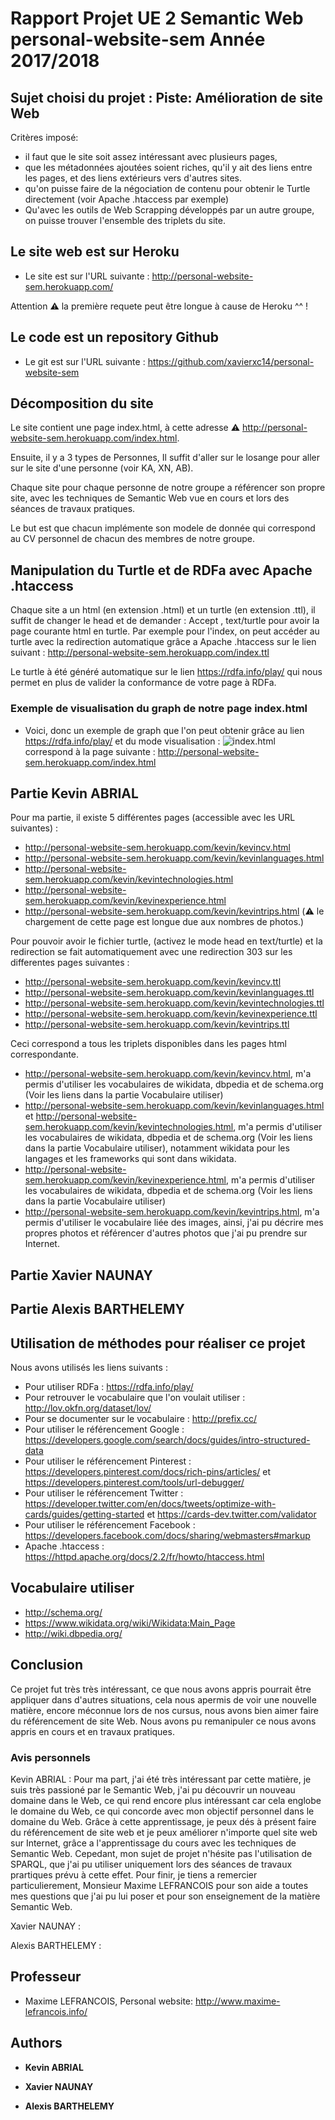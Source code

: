 # Rapport Projet UE 2 Semantic Web personal-website-sem Année 2017/2018

## Sujet choisi du projet : Piste: Amélioration de site Web
Critères imposé:
- il faut que le site soit assez intéressant avec plusieurs pages,
- que les métadonnées ajoutées soient riches, qu'il y ait des liens entre les
pages, et des liens extérieurs vers d'autres sites.
- qu'on puisse faire de la négociation de contenu pour obtenir le Turtle
directement (voir Apache .htaccess par exemple)
- Qu'avec les outils de Web Scrapping développés par un autre groupe, on
puisse trouver l'ensemble des triplets du site.

## Le site web est sur Heroku

- Le site est sur l'URL suivante : http://personal-website-sem.herokuapp.com/

Attention :warning: la première requete peut être longue à cause de Heroku ^^ !

## Le code est un repository Github

- Le git est sur l'URL suivante : https://github.com/xavierxc14/personal-website-sem


## Décomposition du site 

Le site contient une page index.html, à cette adresse :warning: http://personal-website-sem.herokuapp.com/index.html.

Ensuite, il y a 3 types de Personnes, Il suffit d'aller sur le losange pour aller sur le site d'une personne (voir KA, XN, AB).

Chaque site pour chaque personne de notre groupe a référencer son propre site, avec les techniques de Semantic Web vue en cours et lors des séances de travaux pratiques. 

Le but est que chacun implémente son modele de donnée qui correspond au CV personnel de chacun des membres de notre groupe.

## Manipulation du Turtle et de RDFa avec Apache .htaccess

Chaque site a un html (en extension .html) et un turtle (en extension .ttl), il suffit de changer le head et de demander : Accept , text/turtle pour avoir la page courante html en turtle. Par exemple pour l'index, on peut accéder au turtle avec la redirection automatique grâce a Apache .htaccess sur le lien suivant : http://personal-website-sem.herokuapp.com/index.ttl

Le turtle à été généré automatique sur le lien https://rdfa.info/play/ qui nous permet en plus de valider la conformance de votre page à RDFa.

### Exemple de visualisation du graph de notre page index.html


- Voici, donc un exemple de graph que l'on peut obtenir grâce au lien https://rdfa.info/play/  et du mode visualisation :
![index.html](http://personal-website-sem.herokuapp.com/assets/images/rapport/index.png) correspond à la page suivante : http://personal-website-sem.herokuapp.com/index.html 


## Partie Kevin ABRIAL

Pour ma partie, il existe 5 différentes pages (accessible avec les URL suivantes) : 
- http://personal-website-sem.herokuapp.com/kevin/kevincv.html
- http://personal-website-sem.herokuapp.com/kevin/kevinlanguages.html
- http://personal-website-sem.herokuapp.com/kevin/kevintechnologies.html
- http://personal-website-sem.herokuapp.com/kevin/kevinexperience.html
- http://personal-website-sem.herokuapp.com/kevin/kevintrips.html (:warning: le chargement de cette page est longue due aux nombres de photos.)

Pour pouvoir avoir le fichier turtle, (activez le mode head en text/turtle) et la redirection se fait automatiquement avec une redirection 303 sur les differentes pages suivantes : 
- http://personal-website-sem.herokuapp.com/kevin/kevincv.ttl
- http://personal-website-sem.herokuapp.com/kevin/kevinlanguages.ttl
- http://personal-website-sem.herokuapp.com/kevin/kevintechnologies.ttl
- http://personal-website-sem.herokuapp.com/kevin/kevinexperience.ttl
- http://personal-website-sem.herokuapp.com/kevin/kevintrips.ttl

Ceci correspond a tous les triplets disponibles dans les pages html correspondante.

- http://personal-website-sem.herokuapp.com/kevin/kevincv.html, m'a permis d'utiliser les vocabulaires de wikidata, dbpedia et de schema.org (Voir les liens dans la partie Vocabulaire utiliser)
- http://personal-website-sem.herokuapp.com/kevin/kevinlanguages.html et http://personal-website-sem.herokuapp.com/kevin/kevintechnologies.html, m'a permis d'utiliser les vocabulaires de wikidata, dbpedia et de schema.org (Voir les liens dans la partie Vocabulaire utiliser), notamment wikidata pour les langages et les frameworks qui sont dans wikidata.
- http://personal-website-sem.herokuapp.com/kevin/kevinexperience.html, m'a permis d'utiliser les vocabulaires de wikidata, dbpedia et de schema.org (Voir les liens dans la partie Vocabulaire utiliser)
- http://personal-website-sem.herokuapp.com/kevin/kevintrips.html, m'a permis d'utiliser le vocabulaire liée des images, ainsi, j'ai pu décrire mes propres photos et référencer d'autres photos que j'ai pu prendre sur Internet.

## Partie Xavier NAUNAY


## Partie Alexis BARTHELEMY 



## Utilisation de méthodes pour réaliser ce projet

Nous avons utilisés les liens suivants : 

- Pour utiliser RDFa : https://rdfa.info/play/
- Pour retrouver le vocabulaire que l'on voulait utiliser : http://lov.okfn.org/dataset/lov/
- Pour se documenter sur le vocabulaire : http://prefix.cc/
- Pour utiliser le référencement Google : https://developers.google.com/search/docs/guides/intro-structured-data
- Pour utiliser le référencement Pinterest : https://developers.pinterest.com/docs/rich-pins/articles/ et  https://developers.pinterest.com/tools/url-debugger/ 
- Pour utiliser le référencement Twitter : https://developer.twitter.com/en/docs/tweets/optimize-with-cards/guides/getting-started  et https://cards-dev.twitter.com/validator 
- Pour utiliser le référencement Facebook : https://developers.facebook.com/docs/sharing/webmasters#markup
- Apache .htaccess : https://httpd.apache.org/docs/2.2/fr/howto/htaccess.html

## Vocabulaire utiliser

- http://schema.org/
- https://www.wikidata.org/wiki/Wikidata:Main_Page
- http://wiki.dbpedia.org/

## Conclusion

Ce projet fut très très intéressant, ce que nous avons appris pourrait être appliquer dans d'autres situations, cela nous apermis de voir une nouvelle matière, encore méconnue lors de nos cursus, nous avons bien aimer faire du référencement de site Web. Nous avons pu remanipuler ce nous avons appris en cours et en travaux pratiques.

### Avis personnels


Kevin ABRIAL : 
Pour ma part, j'ai été très intéressant par cette matière, je suis très passioné par le Semantic Web, j'ai pu découvrir un nouveau domaine dans le Web, ce qui rend encore plus intéressant car cela englobe le domaine du Web, ce qui concorde avec mon objectif personnel dans le domaine du Web. Grâce à cette apprentissage, je peux dés à présent faire du référencement de site web et je peux améliorer n'importe quel site web sur Internet, grâce a l'apprentissage du cours avec les techniques de Semantic Web.
Cepedant, mon sujet de projet n'hésite pas l'utilisation de SPARQL, que j'ai pu utiliser uniquement lors des séances de travaux prartiques prévu à cette effet.
Pour finir, je tiens a remercier particulierement, Monsieur Maxime LEFRANCOIS pour son aide a toutes mes questions que j'ai pu lui poser et pour son enseignement de la matière Semantic Web.

Xavier NAUNAY : 


Alexis BARTHELEMY : 



## Professeur

* Maxime LEFRANCOIS, Personal website: http://www.maxime-lefrancois.info/ 


## Authors

* **Kevin ABRIAL**

* **Xavier NAUNAY**

* **Alexis BARTHELEMY**
